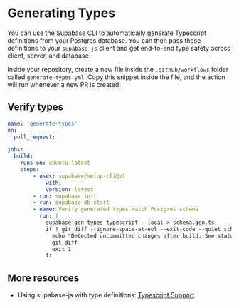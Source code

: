 # Generating Types

You can use the Supabase CLI to automatically generate Typescript definitions from your Postgres database. You can then pass these definitions to your `supabase-js` client and get end-to-end type safety across client, server, and database.

Inside your repository, create a new file inside the `.github/workflows` folder called `generate-types.yml`. Copy this snippet inside the file, and the action will run whenever a new PR is created:

## Verify types

```yaml
name: 'generate-types'
on:
  pull_request:

jobs:
  build: 
    runs-on: ubuntu-latest
    steps:
        - uses: supabase/setup-cli@v1
            with:
            version: latest
        - run: supabase init
        - run: supabase db start
        - name: Verify generated types match Postgres schema
          run: |
            supabase gen types typescript --local > schema.gen.ts
            if ! git diff --ignore-space-at-eol --exit-code --quiet schema.gen.ts; then
              echo "Detected uncommitted changes after build. See status below:"
              git diff
              exit 1
            fi
```


## More resources

- Using supabase-js with type definitions: [Typescript Support](https://supabase.com/docs/reference/javascript/typescript-support)
